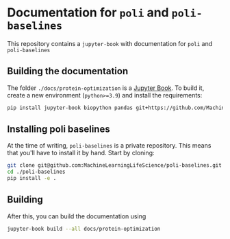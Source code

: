 # Documentation for `poli` and `poli-baselines`

This repository contains a `jupyter-book` with documentation for `poli` and `poli-baselines`

## Building the documentation

The folder `./docs/protein-optimization` is a [Jupyter Book](https://jupyterbook.org/en/stable/intro.html). To build it, create a new environment (`python>=3.9`) and install the requirements:

```bash
pip install jupyter-book biopython pandas git+https://github.com/MachineLearningLifeScience/poli.git 
```

## Installing poli baselines

At the time of writing, `poli-baselines` is a private repository. This means that you'll have to install it by hand. Start by cloning:

```bash
git clone git@github.com:MachineLearningLifeScience/poli-baselines.git
cd ./poli-baselines
pip install -e .
```

## Building

After this, you can build the documentation using

```bash
jupyter-book build --all docs/protein-optimization
```


